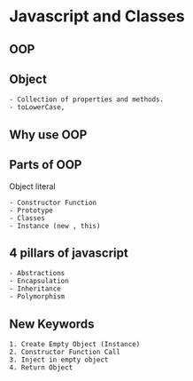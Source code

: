 # Javascript and Classes

## OOP

## Object
    - Collection of properties and methods.
    - toLowerCase, 

## Why use OOP

## Parts of OOP
Object literal


    - Constructor Function
    - Prototype
    - Classes
    - Instance (new , this)


## 4 pillars of javascript

    - Abstractions
    - Encapsulation
    - Inheritance
    - Polymorphism


## New Keywords

    1. Create Empty Object (Instance)
    2. Constructor Function Call
    3. Inject in empty object
    4. Return Object